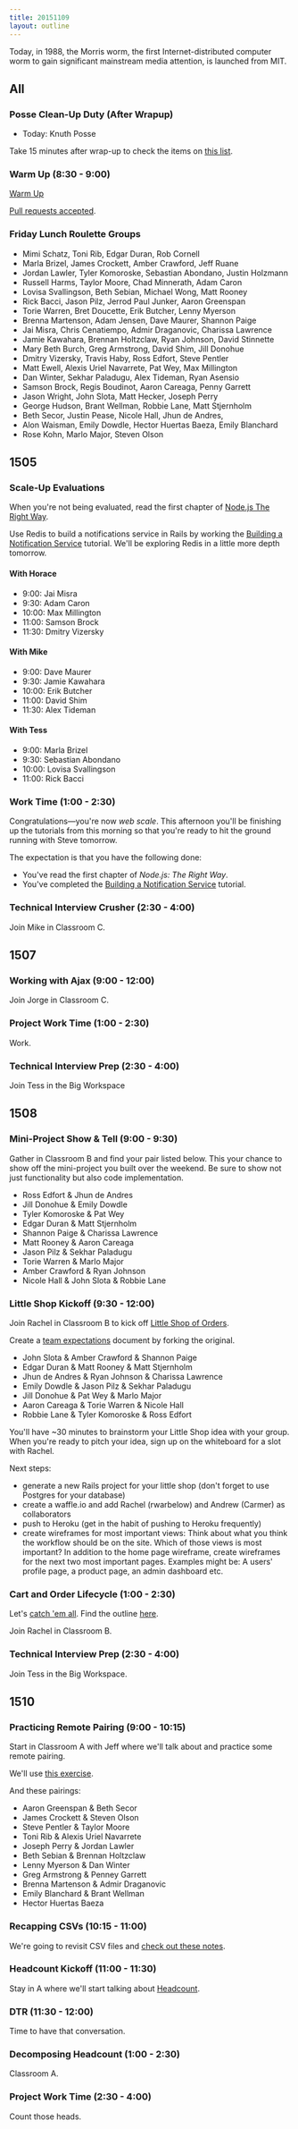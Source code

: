 ```yaml
---
title: 20151109
layout: outline
---
```


Today, in 1988, the Morris worm, the first Internet-distributed computer worm to gain significant mainstream media attention, is launched from MIT.

## All

### Posse Clean-Up Duty (After Wrapup)

* Today: Knuth Posse

Take 15 minutes after wrap-up to check the items on [this list](https://gist.github.com/rwarbelow/f5cfe4333402d043ef2e).

### Warm Up (8:30 - 9:00)

[Warm Up](https://thewarmup.herokuapp.com)

[Pull requests accepted](https://github.com/mikedao/the-warm-up).

### Friday Lunch Roulette Groups

* Mimi Schatz, Toni Rib, Edgar Duran, Rob Cornell
* Marla Brizel, James Crockett, Amber Crawford, Jeff Ruane
* Jordan Lawler, Tyler Komoroske, Sebastian Abondano, Justin Holzmann
* Russell Harms, Taylor Moore, Chad Minnerath, Adam Caron
* Lovisa Svallingson, Beth Sebian, Michael Wong, Matt Rooney
* Rick Bacci, Jason Pilz, Jerrod Paul Junker, Aaron Greenspan
* Torie Warren, Bret Doucette, Erik Butcher, Lenny Myerson
* Brenna Martenson, Adam Jensen, Dave Maurer, Shannon Paige
* Jai Misra, Chris Cenatiempo, Admir Draganovic, Charissa Lawrence
* Jamie Kawahara, Brennan Holtzclaw, Ryan Johnson, David Stinnette
* Mary Beth Burch, Greg Armstrong, David Shim, Jill Donohue
* Dmitry Vizersky, Travis Haby, Ross Edfort, Steve Pentler
* Matt Ewell, Alexis Uriel Navarrete, Pat Wey, Max Millington
* Dan Winter, Sekhar Paladugu, Alex Tideman, Ryan Asensio
* Samson Brock, Regis Boudinot, Aaron Careaga, Penny Garrett
* Jason Wright, John Slota, Matt Hecker, Joseph Perry
* George Hudson, Brant Wellman, Robbie Lane, Matt Stjernholm
* Beth Secor, Justin Pease, Nicole Hall, Jhun de Andres,
* Alon Waisman, Emily Dowdle, Hector Huertas Baeza, Emily Blanchard
* Rose Kohn, Marlo Major, Steven Olson

## 1505

### Scale-Up Evaluations

When you're not being evaluated, read the first chapter of
[Node.js The Right Way](https://www.dropbox.com/s/6pa1dgactbcq4ku/NodeJSTheRightWayChap1.pdf?dl=1).

Use Redis to build a notifications service in Rails by working the [Building a Notification Service][bns] tutorial. We'll be exploring Redis in a little more depth tomorrow.

[bns]: http://tutorials.jumpstartlab.com/projects/monsterporium/extract_notification_service.html

#### With Horace

- 9:00: Jai Misra
- 9:30: Adam Caron
- 10:00: Max Millington
- 11:00: Samson Brock
- 11:30: Dmitry Vizersky

#### With Mike

- 9:00: Dave Maurer
- 9:30: Jamie Kawahara
- 10:00: Erik Butcher
- 11:00: David Shim
- 11:30: Alex Tideman

#### With Tess

- 9:00: Marla Brizel
- 9:30: Sebastian Abondano
- 10:00: Lovisa Svallingson
- 11:00: Rick Bacci

### Work Time (1:00 - 2:30)

Congratulations—you're now _web scale_. This afternoon you'll be finishing up the tutorials from this morning so that you're ready to hit the ground running with Steve tomorrow.

The expectation is that you have the following done:

- You've read the first chapter of _Node.js: The Right Way_.
- You've completed the [Building a Notification Service][bns] tutorial.

### Technical Interview Crusher (2:30 - 4:00)

Join Mike in Classroom C.


## 1507

### Working with Ajax (9:00 - 12:00)

Join Jorge in Classroom C.

### Project Work Time (1:00 - 2:30)

Work.

### Technical Interview Prep (2:30 - 4:00)

Join Tess in the Big Workspace


## 1508

### Mini-Project Show & Tell (9:00 - 9:30)

Gather in Classroom B and find your pair listed below. This your chance to show off the mini-project you built over the weekend. Be sure to show not just functionality but also code implementation.

* Ross Edfort & Jhun de Andres
* Jill Donohue & Emily Dowdle
* Tyler Komoroske & Pat Wey
* Edgar Duran & Matt Stjernholm
* Shannon Paige & Charissa Lawrence
* Matt Rooney & Aaron Careaga
* Jason Pilz & Sekhar Paladugu
* Torie Warren & Marlo Major
* Amber Crawford & Ryan Johnson
* Nicole Hall & John Slota & Robbie Lane

### Little Shop Kickoff (9:30 - 12:00)

Join Rachel in Classroom B to kick off [Little Shop of Orders](https://github.com/turingschool/curriculum/blob/master/source/projects/little_shop.markdown).

Create a [team expectations](https://gist.github.com/rwarbelow/0fed3529495a814eabb1) document by forking the original.

* John Slota & Amber Crawford & Shannon Paige
* Edgar Duran & Matt Rooney & Matt Stjernholm
* Jhun de Andres & Ryan Johnson & Charissa Lawrence
* Emily Dowdle & Jason Pilz & Sekhar Paladugu
* Jill Donohue & Pat Wey & Marlo Major
* Aaron Careaga & Torie Warren & Nicole Hall
* Robbie Lane & Tyler Komoroske & Ross Edfort

You'll have ~30 minutes to brainstorm your Little Shop idea with your group. When you're ready to pitch your idea, sign up on the whiteboard for a slot with Rachel.

Next steps:

* generate a new Rails project for your little shop (don't forget to use Postgres for your database)
* create a waffle.io and add Rachel (rwarbelow) and Andrew (Carmer) as collaborators
* push to Heroku (get in the habit of pushing to Heroku frequently)
* create wireframes for most important views: Think about what you think the workflow should be on the site. Which of those views is most important? In addition to the home page wireframe, create wireframes for the next two most important pages. Examples might be: A users' profile page, a product page, an admin dashboard etc.

### Cart and Order Lifecycle (1:00 - 2:30)

Let's [catch 'em all](https://github.com/rwarbelow/catch-em-all). Find the outline [here](https://github.com/turingschool/lesson_plans/blob/master/ruby_02-web_applications_with_ruby/cart_implementation.markdown).

Join Rachel in Classroom B.

### Technical Interview Prep (2:30 - 4:00)

Join Tess in the Big Workspace.



## 1510

### Practicing Remote Pairing (9:00 - 10:15)

Start in Classroom A with Jeff where we'll talk about and practice some remote pairing.

We'll use [this exercise](https://github.com/turingschool/challenges/blob/master/fundamental_logic_gates.markdown).

And these pairings:

* Aaron Greenspan & Beth Secor
* James Crockett & Steven Olson
* Steve Pentler & Taylor Moore
* Toni Rib & Alexis Uriel Navarrete
* Joseph Perry & Jordan Lawler
* Beth Sebian & Brennan Holtzclaw
* Lenny Myerson & Dan Winter
* Greg Armstrong & Penney Garrett
* Brenna Martenson & Admir Draganovic
* Emily Blanchard & Brant Wellman
* Hector Huertas Baeza

### Recapping CSVs (10:15 - 11:00)

We're going to revisit CSV files and [check out these notes](https://github.com/turingschool/lesson_plans/blob/master/ruby_01-object_oriented_programming_with_ruby/file_io_and_csvs.markdown#working-with-csvs).

### Headcount Kickoff (11:00 - 11:30)

Stay in A where we'll start talking about [Headcount](https://github.com/turingschool/curriculum/blob/master/source/projects/headcount.markdown).

### DTR (11:30 - 12:00)

Time to have that conversation.

### Decomposing Headcount (1:00 - 2:30)

Classroom A.

### Project Work Time (2:30 - 4:00)

Count those heads.
